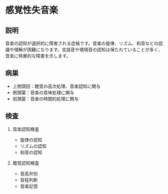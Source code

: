 
# 感覚性失音楽

## 説明

音楽の認知が選択的に障害される症候です。音楽の旋律、リズム、和音などの認識や理解が困難になります。言語音や環境音の認知は保たれていることが多く、音楽に特異的な障害を示します。

## 病巣

- 上側頭回：聴覚の高次処理、音楽認知に関与
- 側頭葉：音楽の意味処理に関与
- 前頭葉：音楽の時間的処理に関与

## 検査

1. 音楽認知検査

   - 旋律の認知
   - リズムの認知
   - 和音の認知

2. 聴覚認知検査
   - 音高弁別
   - 音程判断
   - 音楽記憶
